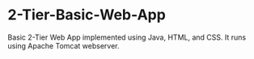# 2-Tier-Basic-Web-App
Basic 2-Tier Web App implemented using Java, HTML, and CSS. It runs using Apache Tomcat webserver.
